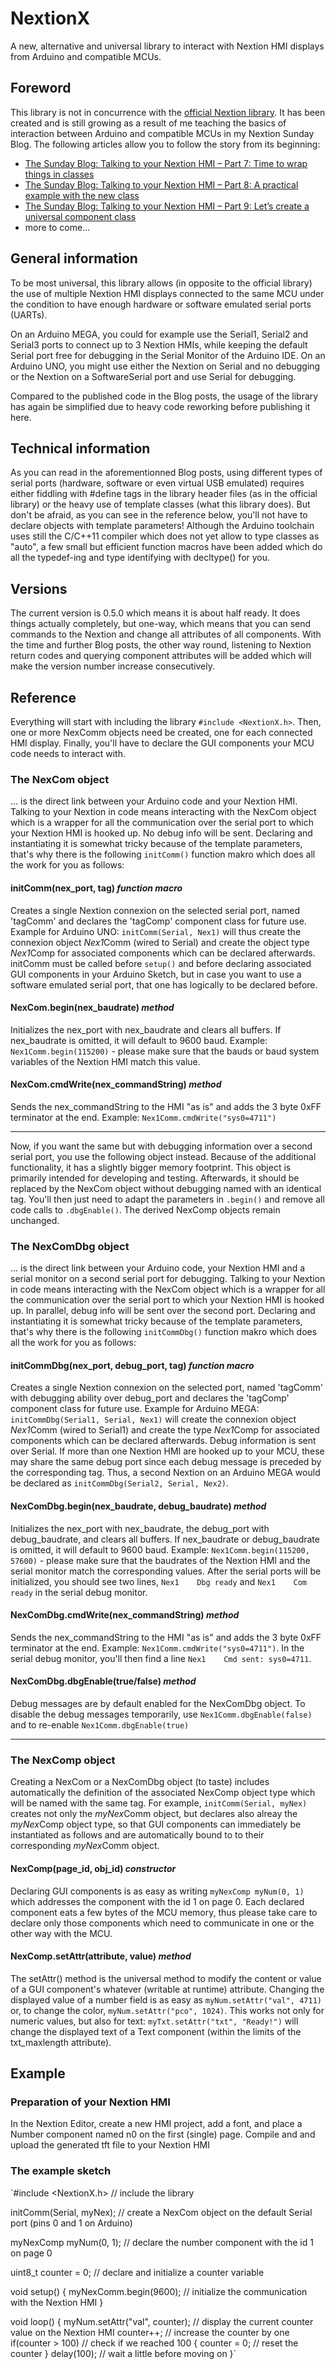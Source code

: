 # NextionX
A new, alternative and universal library to interact with Nextion HMI displays from Arduino and compatible MCUs.
## Foreword
This library is not in concurrence with the [official Nextion library](https://github.com/itead/ITEADLIB_Arduino_Nextion). It has been created and is still growing as a result of me teaching the basics of interaction between Arduino and compatible MCUs in my Nextion Sunday Blog. The following articles allow you to follow the story from its beginning:
* [The Sunday Blog: Talking to your Nextion HMI – Part 7: Time to wrap things in classes](https://nextion.tech/2020/12/14/the-sunday-blog-talking-to-your-nextion-hmi-part-7-time-to-wrap-things-in-classes/)
* [The Sunday Blog: Talking to your Nextion HMI – Part 8: A practical example with the new class](https://nextion.tech/2020/12/21/the-sunday-blog-talking-to-your-nextion-hmi-part-8-a-practical-example-with-the-new-class/)
* [The Sunday Blog: Talking to your Nextion HMI – Part 9: Let’s create a universal component class](https://nextion.tech/2020/12/28/the-sunday-blog-talking-to-your-nextion-hmi-part-9-lets-create-a-universal-component-class/)
* more to come...
## General information
To be most universal, this library allows (in opposite to the official library) the use of multiple Nextion HMI displays connected to the same MCU under the condition to have enough hardware or software emulated serial ports (UARTs). 

On an Arduino MEGA, you could for example use the Serial1, Serial2 and Serial3 ports to connect up to 3 Nextion HMIs, while keeping the default Serial port free for debugging in the Serial Monitor of the Arduino IDE. On an Arduino UNO, you might use either the Nextion on Serial and no debugging or the Nextion on a SoftwareSerial port and use Serial for debugging.

Compared to the published code in the Blog posts, the usage of the library has again be simplified due to heavy code reworking before publishing it here.
## Technical information
As you can read in the aforementionned Blog posts, using different types of serial ports (hardware, software or even virtual USB emulated) requires either fiddling with #define tags in the library header files (as in the official library) or the heavy use of template classes (what this library does). But don't be afraid, as you can see in the reference below, you'll not have to declare objects with template parameters! Although the Arduino toolchain uses still the C/C++11 compiler which does not yet allow to type classes as "auto", a few small but efficient function macros have been added which do all the typedef-ing and type identifying with decltype() for you.
## Versions
The current version is 0.5.0 which means it is about half ready. It does things actually completely, but one-way, which means that you can send commands to the Nextion and change all attributes of all components. With the time and further Blog posts, the other way round, listening to Nextion return codes and querying component attributes will be added which will make the version number increase consecutively.
## Reference
Everything will start with including the library `#include <NextionX.h>`. Then, one or more NexComm objects need be created, one for each connected HMI display. Finally, you'll have to declare the GUI components your MCU code needs to interact with.
### The NexCom object
... is the direct link between your Arduino code and your Nextion HMI. Talking to your Nextion in code means interacting with the NexCom object which is a wrapper for all the communication over the serial port to which your Nextion HMI is hooked up. No debug info will be sent. Declaring and instantiating it is somewhat tricky because of the template parameters, that's why there is the following `initComm()` function makro which does all the work for you as follows:
#### initComm(nex_port, tag) *function macro*
Creates a single Nextion connexion on the selected serial port, named 'tagComm' and declares the 'tagComp' component class for future use. Example for Arduino UNO: `initComm(Serial, Nex1)` will thus create the connexion object *Nex1*Comm (wired to Serial) and create the object type *Nex1*Comp for associated components which can be declared afterwards. initComm must be called before `setup()` and before declaring associated GUI components in your Arduino Sketch, but in case you want to use a software emulated serial port, that one has logically to be declared before.
#### NexCom.begin(nex_baudrate) *method*
Initializes the nex_port with nex_baudrate and clears all buffers. If nex_baudrate is omitted, it will default to 9600 baud. Example: `Nex1Comm.begin(115200)` - please make sure that the bauds or baud system variables of the Nextion HMI match this value.
#### NexCom.cmdWrite(nex_commandString) *method*
Sends the nex_commandString to the HMI "as is" and adds the 3 byte 0xFF terminator at the end. Example: `Nex1Comm.cmdWrite("sys0=4711")`
****
Now, if you want the same but with debugging information over a second serial port, you use the following object instead. Because of the additional functionality, it has a slightly bigger memory footprint. This object is primarily intended for developing and testing. Afterwards, it should be replaced by the NexCom object without debugging named with an identical tag. You'll then just need to adapt the parameters in `.begin()` and remove all code calls to `.dbgEnable()`. The derived NexComp objects remain unchanged.
### The NexComDbg object
... is the direct link between your Arduino code, your Nextion HMI and a serial monitor on a second serial port for debugging. Talking to your Nextion in code means interacting with the NexCom object which is a wrapper for all the communication over the serial port to which your Nextion HMI is hooked up. In parallel, debug info will be sent over the second port. Declaring and instantiating it is somewhat tricky because of the template parameters, that's why there is the following `initCommDbg()` function makro which does all the work for you as follows:
#### initCommDbg(nex_port, debug_port, tag) *function macro*
Creates a single Nextion connexion on the selected port, named 'tagComm' with debugging ability over debug_port and declares the 'tagComp' component class for future use. Example for Arduino MEGA: `initCommDbg(Serial1, Serial, Nex1)` will create the connexion object *Nex1*Comm (wired to Serial1) and create the type *Nex1*Comp for associated components which can be declared afterwards. Debug information is sent over Serial. If more than one Nextion HMI are hooked up to your MCU, these may share the same debug port since each debug message is preceded by the corresponding tag. Thus, a second Nextion on an Arduino MEGA would be declared as `initCommDbg(Serial2, Serial, Nex2)`.
#### NexComDbg.begin(nex_baudrate, debug_baudrate) *method*
Initializes the nex_port with nex_baudrate, the debug_port with debug_baudrate, and clears all buffers. If nex_baudrate or debug_baudrate is omitted, it will default to 9600 baud. Example: `Nex1Comm.begin(115200, 57600)` - please make sure that the baudrates of the Nextion HMI and the serial monitor match the corresponding values. After the serial ports will be initialized, you should see two lines, `Nex1    Dbg ready` and `Nex1    Com ready` in the serial debug monitor.
#### NexComDbg.cmdWrite(nex_commandString) *method*
Sends the nex_commandString to the HMI "as is" and adds the 3 byte 0xFF terminator at the end. Example: `Nex1Comm.cmdWrite("sys0=4711")`. In the serial debug monitor, you'll then find a line `Nex1    Cmd sent: sys0=4711`.
#### NexComDbg.dbgEnable(true/false) *method*
Debug messages are by default enabled for the NexComDbg object. To disable the debug messages temporarily, use `Nex1Comm.dbgEnable(false)` and to re-enable `Nex1Comm.dbgEnable(true)`
****
### The NexComp object
Creating a NexCom or a NexComDbg object (to taste) includes automatically the definition of the associated NexComp object type which will be named with the same tag. For example, `initComm(Serial, myNex)` creates not only the *myNex*Comm object, but declares also alreay the *myNex*Comp object type, so that GUI components can immediately be instantiated as follows and are automatically bound to to their corresponding *myNex*Comm object. 
#### NexComp(page_id, obj_id) *constructor*
Declaring GUI components is as easy as writing `myNexComp myNum(0, 1)` which addresses the component with the id 1 on page 0. Each declared component eats a few bytes of the MCU memory, thus please take care to declare only those components which need to communicate in one or the other way with the MCU.
#### NexComp.setAttr(attribute, value) *method*
The setAttr() method is the universal method to modify the content or value of a GUI component's whatever (writable at runtime) attribute. Changing the displayed value of a number field is as easy as `myNum.setAttr("val", 4711)` or, to change the color, `myNum.setAttr("pco", 1024)`. This works not only for numeric values, but also for text: `myTxt.setAttr("txt", "Ready!")` will change the displayed text of a Text component (within the limits of the txt_maxlength attribute). 
## Example
### Preparation of your Nextion HMI
In the Nextion Editor, create a new HMI project, add a font, and place a Number component named n0 on the first (single) page. Compile and and upload the generated tft file to your Nextion HMI
### The example sketch
`#include <NextionX.h> // include the library

initComm(Serial, myNex); // create a NexCom object on the default Serial port (pins 0 and 1 on Arduino)

myNexComp myNum(0, 1); // declare the number component with the id 1 on page 0

uint8_t counter = 0; // declare and initialize a counter variable

void setup() {
  myNexComm.begin(9600); // initialize the communication with the Nextion HMI
}

void loop() {
  myNum.setAttr("val", counter); // display the current counter value on the Nextion HMI
  counter++; // increase the counter by one
  if(counter > 100) // check if we reached 100
  {
    counter = 0;  // reset the counter
  }
  delay(100); // wait a little before moving on
}`
